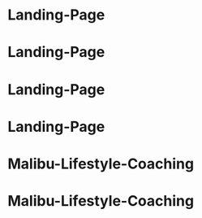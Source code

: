 # Landing-Page
# Landing-Page
# Landing-Page
# Landing-Page
# Malibu-Lifestyle-Coaching
# Malibu-Lifestyle-Coaching
